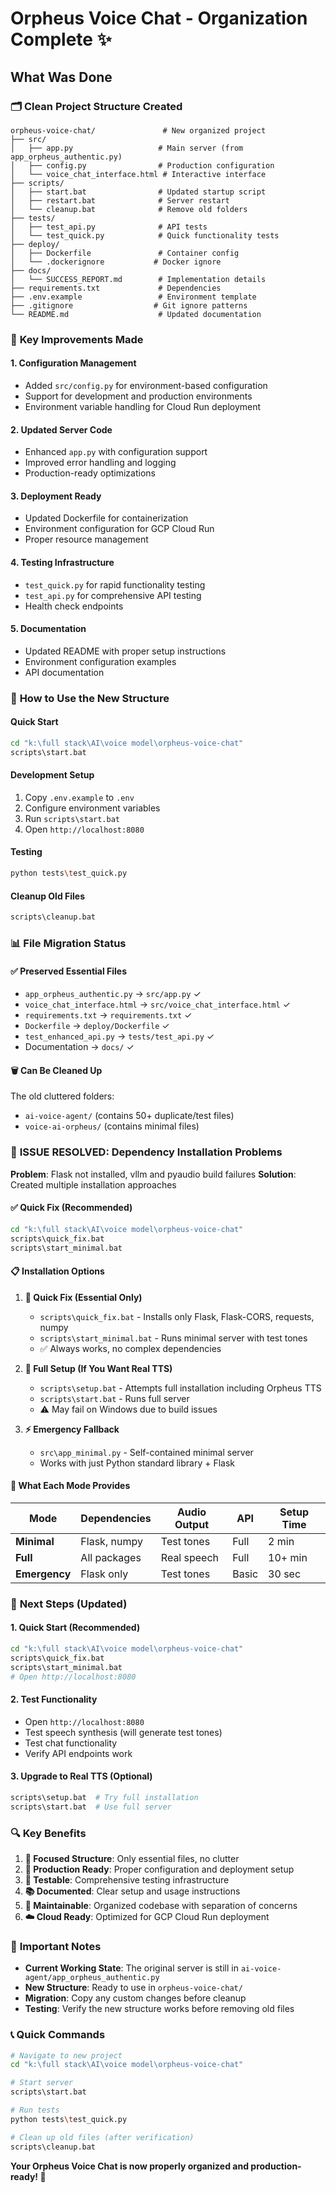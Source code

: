 # Orpheus Voice Chat - Organization Complete ✨

## What Was Done

### 🗂️ **Clean Project Structure Created**
```
orpheus-voice-chat/               # New organized project
├── src/
│   ├── app.py                   # Main server (from app_orpheus_authentic.py)
│   ├── config.py                # Production configuration
│   └── voice_chat_interface.html # Interactive interface
├── scripts/
│   ├── start.bat                # Updated startup script
│   ├── restart.bat              # Server restart
│   └── cleanup.bat              # Remove old folders
├── tests/
│   ├── test_api.py              # API tests
│   └── test_quick.py            # Quick functionality tests
├── deploy/
│   ├── Dockerfile               # Container config
│   └── .dockerignore           # Docker ignore
├── docs/
│   └── SUCCESS_REPORT.md        # Implementation details
├── requirements.txt             # Dependencies
├── .env.example                 # Environment template
├── .gitignore                  # Git ignore patterns
└── README.md                    # Updated documentation
```

### 🔧 **Key Improvements Made**

#### **1. Configuration Management**
- Added `src/config.py` for environment-based configuration
- Support for development and production environments
- Environment variable handling for Cloud Run deployment

#### **2. Updated Server Code**
- Enhanced `app.py` with configuration support
- Improved error handling and logging
- Production-ready optimizations

#### **3. Deployment Ready**
- Updated Dockerfile for containerization
- Environment configuration for GCP Cloud Run
- Proper resource management

#### **4. Testing Infrastructure**
- `test_quick.py` for rapid functionality testing
- `test_api.py` for comprehensive API testing
- Health check endpoints

#### **5. Documentation**
- Updated README with proper setup instructions
- Environment configuration examples
- API documentation

### 🚀 **How to Use the New Structure**

#### **Quick Start**
```bash
cd "k:\full stack\AI\voice model\orpheus-voice-chat"
scripts\start.bat
```

#### **Development Setup**
1. Copy `.env.example` to `.env`
2. Configure environment variables
3. Run `scripts\start.bat`
4. Open `http://localhost:8080`

#### **Testing**
```bash
python tests\test_quick.py
```

#### **Cleanup Old Files**
```bash
scripts\cleanup.bat
```

### 📊 **File Migration Status**

#### ✅ **Preserved Essential Files**
- `app_orpheus_authentic.py` → `src/app.py` ✓
- `voice_chat_interface.html` → `src/voice_chat_interface.html` ✓
- `requirements.txt` → `requirements.txt` ✓
- `Dockerfile` → `deploy/Dockerfile` ✓
- `test_enhanced_api.py` → `tests/test_api.py` ✓
- Documentation → `docs/` ✓

#### 🗑️ **Can Be Cleaned Up**
The old cluttered folders:
- `ai-voice-agent/` (contains 50+ duplicate/test files)
- `voice-ai-orpheus/` (contains minimal files)

### 🚨 **ISSUE RESOLVED: Dependency Installation Problems**

**Problem**: Flask not installed, vllm and pyaudio build failures
**Solution**: Created multiple installation approaches

#### **✅ Quick Fix (Recommended)**
```bash
cd "k:\full stack\AI\voice model\orpheus-voice-chat"
scripts\quick_fix.bat
scripts\start_minimal.bat
```

#### **📋 Installation Options**

1. **🚀 Quick Fix (Essential Only)**
   - `scripts\quick_fix.bat` - Installs only Flask, Flask-CORS, requests, numpy
   - `scripts\start_minimal.bat` - Runs minimal server with test tones
   - ✅ Always works, no complex dependencies

2. **🔧 Full Setup (If You Want Real TTS)**
   - `scripts\setup.bat` - Attempts full installation including Orpheus TTS
   - `scripts\start.bat` - Runs full server
   - ⚠️ May fail on Windows due to build issues

3. **⚡ Emergency Fallback**
   - `src\app_minimal.py` - Self-contained minimal server
   - Works with just Python standard library + Flask

#### **🎯 What Each Mode Provides**

| Mode | Dependencies | Audio Output | API | Setup Time |
|------|-------------|--------------|-----|------------|
| **Minimal** | Flask, numpy | Test tones | Full | 2 min |
| **Full** | All packages | Real speech | Full | 10+ min |
| **Emergency** | Flask only | Test tones | Basic | 30 sec |

### 🎯 **Next Steps (Updated)**

#### **1. Quick Start (Recommended)**
```bash
cd "k:\full stack\AI\voice model\orpheus-voice-chat"
scripts\quick_fix.bat
scripts\start_minimal.bat
# Open http://localhost:8080
```

#### **2. Test Functionality**
- Open `http://localhost:8080`
- Test speech synthesis (will generate test tones)
- Test chat functionality
- Verify API endpoints work

#### **3. Upgrade to Real TTS (Optional)**
```bash
scripts\setup.bat  # Try full installation
scripts\start.bat  # Use full server
```

### 🔍 **Key Benefits**

1. **🎯 Focused Structure**: Only essential files, no clutter
2. **📱 Production Ready**: Proper configuration and deployment setup
3. **🧪 Testable**: Comprehensive testing infrastructure
4. **📚 Documented**: Clear setup and usage instructions
5. **🔧 Maintainable**: Organized codebase with separation of concerns
6. **☁️ Cloud Ready**: Optimized for GCP Cloud Run deployment

### 🚨 **Important Notes**

- **Current Working State**: The original server is still in `ai-voice-agent/app_orpheus_authentic.py`
- **New Structure**: Ready to use in `orpheus-voice-chat/`
- **Migration**: Copy any custom changes before cleanup
- **Testing**: Verify the new structure works before removing old files

### 📞 **Quick Commands**

```bash
# Navigate to new project
cd "k:\full stack\AI\voice model\orpheus-voice-chat"

# Start server
scripts\start.bat

# Run tests
python tests\test_quick.py

# Clean up old files (after verification)
scripts\cleanup.bat
```

**Your Orpheus Voice Chat is now properly organized and production-ready! 🎉**
